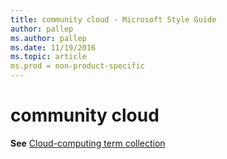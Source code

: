 ```yaml
---
title: community cloud - Microsoft Style Guide
author: pallep
ms.author: pallep
ms.date: 11/19/2016
ms.topic: article
ms.prod = non-product-specific
---
```


# community cloud

**See** [Cloud-computing term collection](/style-guide/a-z-word-list-term-collections/term-collections/cloud-computing-terms)
